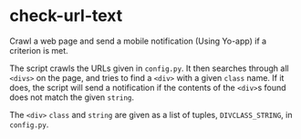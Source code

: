# check-url-text
Crawl a web page and send a mobile notification (Using Yo-app) if a criterion is met. 

The script crawls the URLs given in `config.py`.
It then searches through all `<divs>` on the page, and tries to find a
`<div>` with a given `class` name. If it does, the script will send a notification 
if the contents of the `<div>`s found does not match the given `string`.

The `<div>` `class` and `string` are given as a list of tuples, `DIVCLASS_STRING`, in `config.py`.

